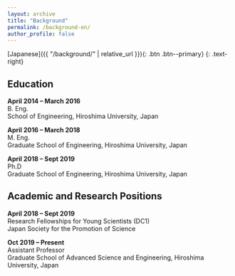 ```yaml
---
layout: archive
title: "Background"
permalink: /background-en/
author_profile: false
---
```


[Japanese]({{ "/background/" | relative_url }}){: .btn .btn--primary}
{: .text-right}

## Education

**April 2014 &ndash; March 2016**<br>
B. Eng. <br>
School of Engineering, Hiroshima University, Japan

**April 2016 &ndash; March 2018**<br>
M. Eng.<br>
Graduate School of Engineering, Hiroshima University, Japan

**April 2018 &ndash; Sept 2019**<br>
Ph.D<br>
Graduate School of Engineering, Hiroshima University, Japan


## Academic and Research Positions

**April 2018 &ndash; Sept 2019**<br>
Research Fellowships for Young Scientists (DC1)<br>
Japan Society for the Promotion of Science

**Oct 2019 &ndash; Present**<br>
Assistant Professor<br>
Graduate School of Advanced Science and Engineering, Hiroshima University, Japan